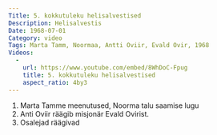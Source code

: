 ```yaml
---
Title: 5. kokkutuleku helisalvestised
Description: Helisalvestis
Date: 1968-07-01
Category: video
Tags: Marta Tamm, Noormaa, Antti Oviir, Evald Ovir, 1968
Videos:
  -
    url: https://www.youtube.com/embed/8WhDoC-Fpug
    title: 5. kokkutuleku helisalvestised
    aspect_ratio: 4by3
---
```


<ol>
  <li>Marta Tamme meenutused, Noorma talu saamise lugu</li>
  <li>Anti Oviir räägib misjonär Evald Ovirist.</li>
  <li>Osalejad räägivad</li>
</ol>
